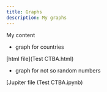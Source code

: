 ```yaml
---
title: Graphs
description: My graphs
---
```

My content
- graph for countries

[html file](Test CTBA.html)

- graph for not so random numbers

[Jupiter file (Test CTBA.ipynb)
